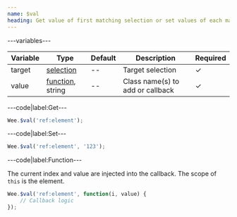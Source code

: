 ```yaml
---
name: $val
heading: Get value of first matching selection or set values of each matching selection
---
```


---variables---

| Variable | Type | Default | Description | Required |
| -- | -- | -- | -- | -- |
| target | [selection](/script#selection) | -- | Target selection | ✓ |
| value | [function](/script/#functions), string | -- | Class name(s) to add or callback | ✓ |

---code|label:Get---

```javascript
Wee.$val('ref:element');
```

---code|label:Set---

```javascript
Wee.$val('ref:element', '123');
```

---code|label:Function---

The current index and value are injected into the callback. The scope of ```this``` is the element.

```javascript
Wee.$val('ref:element', function(i, value) {
    // Callback logic
});
```